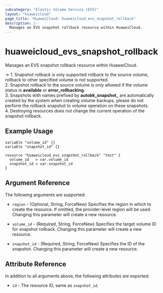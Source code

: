 ```yaml
---
subcategory: "Elastic Volume Service (EVS)"
layout: "huaweicloud"
page_title: "HuaweiCloud: huaweicloud_evs_snapshot_rollback"
description: |-
  Manages an EVS snapshot rollback resource within HuaweiCloud.
---
```


# huaweicloud_evs_snapshot_rollback

Manages an EVS snapshot rollback resource within HuaweiCloud.

-> 1. Snapshot rollback is only supported rollback to the source volume, rollback to other specified volume is not
  supported.<br/>2. Snapshot rollback to the source volume is only allowed if the volume status is **available** or
  **error_rollbacking**.<br/>3. Snapshots with names prefixed by **autobk_snapshot_** are automatically created by the
  system when creating volume backups, please do not perform the rollback snapshot to volume operation on these
  snapshots.<br/>4. Destroying resources does not change the current operation of the snapshot rollback.

## Example Usage

```hcl
variable "volume_id" {}
variable "snapshot_id" {}

resource "huaweicloud_evs_snapshot_rollback" "test" {
  volume_id   = var.volume_id
  snapshot_id = var.snapshot_id
}
```

## Argument Reference

The following arguments are supported:

* `region` - (Optional, String, ForceNew) Specifies the region in which to create the resource.
  If omitted, the provider-level region will be used. Changing this parameter will create a new resource.

* `volume_id` - (Required, String, ForceNew) Specifies the target volume ID for snapshot rollback.
  Changing this parameter will create a new resource.

* `snapshot_id` - (Required, String, ForceNew) Specifies the ID of the snapshot.
  Changing this parameter will create a new resource.

## Attribute Reference

In addition to all arguments above, the following attributes are exported:

* `id` - The resource ID, same as `snapshot_id`.
